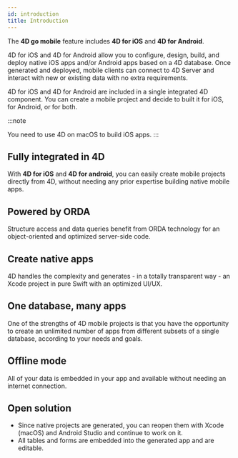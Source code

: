 ```yaml
---
id: introduction
title: Introduction
---
```




The **4D go mobile** feature includes **4D for iOS** and **4D for Android**. 

4D for iOS and 4D for Android allow you to configure, design, build, and deploy native iOS apps and/or Android apps based on a 4D database. Once generated and deployed, mobile clients can connect to 4D Server and interact with new or existing data with no extra requirements. 

4D for iOS and 4D for Android are included in a single integrated 4D component. You can create a mobile project and decide to built it for iOS, for Android, or for both. 

:::note

You need to use 4D on macOS to build iOS apps. 
::: 


## Fully integrated in 4D

With **4D for iOS** and **4D for android**, you can easily create mobile projects directly from 4D, without needing any prior expertise building native mobile apps. 

## Powered by ORDA

Structure access and data queries benefit from ORDA technology for an object-oriented and optimized server-side code. 

## Create native apps

4D handles the complexity and generates - in a totally transparent way - an Xcode project in pure Swift with an optimized UI/UX. 

## One database, many apps 

One of the strengths of 4D mobile projects is that you have the opportunity to create an unlimited number of apps from different subsets of a single database, according to your needs and goals.

## Offline mode

All of your data is embedded in your app and available without needing an internet connection.

## Open solution

* Since native projects are generated, you can reopen them with Xcode (macOS) and Android Studio and continue to work on it.
* All tables and forms are embedded into the generated app and are editable.
